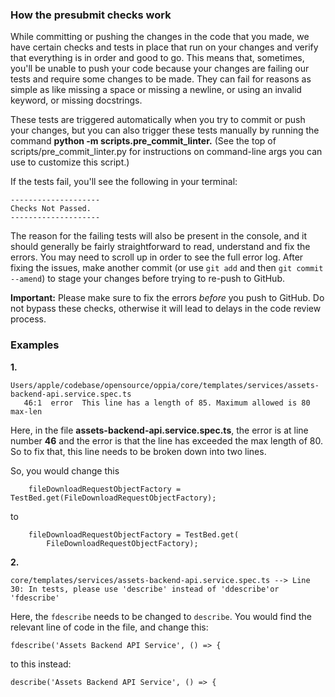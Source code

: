 ### How the presubmit checks work

While committing or pushing the changes in the code that you made, we have certain checks and tests in place that run on your changes and verify that everything is in order and good to go. This means that, sometimes, you'll be unable to push your code because your changes are failing our tests and require some changes to be made. They can fail for reasons as simple as like missing a space or missing a newline, or using an invalid keyword, or missing docstrings.

These tests are triggered automatically when you try to commit or push your changes, but you can also trigger these tests manually by running the command **python -m scripts.pre_commit_linter.** (See the top of scripts/pre_commit_linter.py for instructions on command-line args you can use to customize this script.)

If the tests fail, you'll see the following in your terminal:

```
--------------------
Checks Not Passed.
--------------------
```

The reason for the failing tests will also be present in the console, and it should generally be fairly straightforward to read, understand and fix the errors. You may need to scroll up in order to see the full error log. After fixing the issues, make another commit (or use `git add` and then `git commit --amend`) to stage your changes before trying to re-push to GitHub.

**Important:** Please make sure to fix the errors *before* you push to GitHub. Do not bypass these checks, otherwise it will lead to delays in the code review process.


### Examples

**1.**
```
Users/apple/codebase/opensource/oppia/core/templates/services/assets-backend-api.service.spec.ts
   46:1  error  This line has a length of 85. Maximum allowed is 80  max-len
```
Here, in the file **assets-backend-api.service.spec.ts**, the error is at line number **46** and the error is that the line has exceeded the max length of 80. So to fix that, this line needs to be broken down into two lines.

So, you would change this
```
    fileDownloadRequestObjectFactory = TestBed.get(FileDownloadRequestObjectFactory);
```
to
```
    fileDownloadRequestObjectFactory = TestBed.get(
        FileDownloadRequestObjectFactory);
```
**2.**
```
core/templates/services/assets-backend-api.service.spec.ts --> Line 30: In tests, please use 'describe' instead of 'ddescribe'or 'fdescribe'
```

Here, the `fdescribe` needs to be changed to `describe`. You would find the relevant line of code in the file, and change this:

```
fdescribe('Assets Backend API Service', () => {
```

to this instead:
```
describe('Assets Backend API Service', () => {
```


